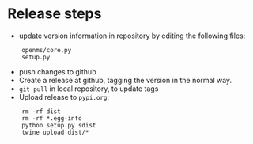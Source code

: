 # Release steps

- update version information in repository by editing the following files:
```
    openms/core.py
    setup.py
```
- push changes to github
- Create a release at github, tagging the version in the normal way.
- `git pull` in local repository, to update tags
- Upload release to `pypi.org`:
```
    rm -rf dist 
    rm -rf *.egg-info 
    python setup.py sdist 
    twine upload dist/*
```

